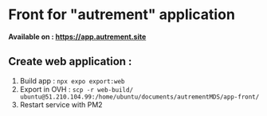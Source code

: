 # Front for "autrement" application

**Available on : https://app.autrement.site**

## Create web application :

1. Build app : `npx expo export:web`
2. Export in OVH : `scp -r web-build/ ubuntu@51.210.104.99:/home/ubuntu/documents/autrementMDS/app-front/`
3. Restart service with PM2
